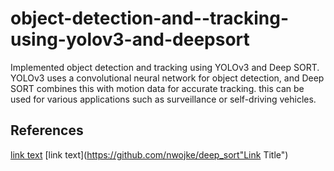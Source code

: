 # object-detection-and--tracking-using-yolov3-and-deepsort
Implemented object detection and tracking using YOLOv3 and Deep SORT. YOLOv3 uses a convolutional neural network for object detection, and Deep SORT combines this with motion data for accurate tracking. this can be used for various applications such as surveillance or self-driving vehicles.
## References
[link text](https://github.com/theAIGuysCode/yolov3_deepsort "AiGuysCode")
[link text](https://github.com/nwojke/deep_sort"Link Title")


